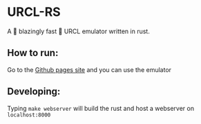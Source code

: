 # URCL-RS
A 🚀 blazingly fast 🚀 URCL emulator written in rust.

## How to run:
Go to the [Github pages site](https://urcl.github.io/urcl-rs/) and you can use the emulator

## Developing:
Typing `make webserver` will build the rust and host a webserver on `localhost:8000`

